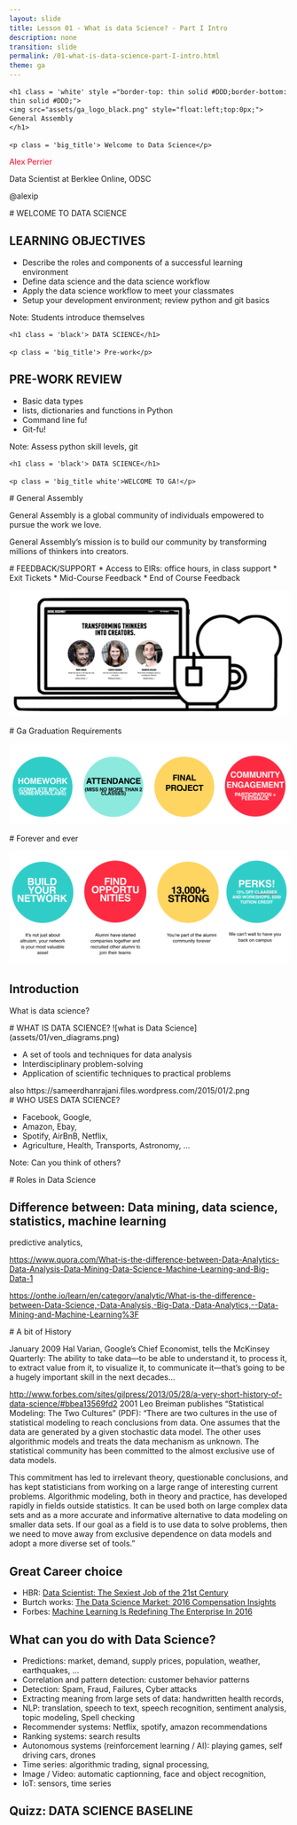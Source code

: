 ```yaml
---
layout: slide
title: Lesson 01 - What is data Science? - Part I Intro
description: none
transition: slide
permalink: /01-what-is-data-science-part-I-intro.html
theme: ga
---
```


<section  data-background-color="#000">

    <h1 class = 'white' style ="border-top: thin solid #DDD;border-bottom: thin solid #DDD;">
    <img src="assets/ga_logo_black.png" style="float:left;top:0px;">
    General Assembly
    </h1>

    <p class = 'big_title'> Welcome to Data Science</p>

<p style="color:#F90325;"> Alex Perrier </p>
<p> Data Scientist at Berklee Online, ODSC </p>
<p> @alexip </p>

</section>

<section data-markdown>
# WELCOME TO DATA SCIENCE

## LEARNING OBJECTIVES

* Describe the roles and components of a successful learning environment
* Define data science and the data science workflow
* Apply the data science workflow to meet your classmates
* Setup your development environment; review python and git basics

Note:
Students introduce themselves
</section>

<section  data-background-color="#E52123">

    <h1 class = 'black'> DATA SCIENCE</h1>

    <p class = 'big_title'> Pre-work</p>

</section>

<section data-markdown>

# PRE-WORK REVIEW

* Basic data types
* lists, dictionaries and functions in Python
* Command line fu!
* Git-fu!

Note:
Assess python skill levels, git

</section>
<section data-background-color="#22C8C6">

    <h1 class = 'black'> DATA SCIENCE</h1>

    <p class = 'big_title white'>WELCOME TO GA!</p>


</section>
<section data-markdown>
# General Assembly

General Assembly is a global community of individuals empowered to pursue the work we love.

General Assembly’s mission is to build our community by transforming millions of thinkers into creators.
</section>

<section data-markdown>
# FEEDBACK/SUPPORT
* Access to EIRs: office hours, in class support
* Exit Tickets
* Mid-Course Feedback
* End of Course Feedback

![Feedback support](assets/01/laptop_tea_bread.png)

</section>

<section data-markdown>
# Ga Graduation Requirements

![Ga Graduation Requirements](assets/01/graduation-requirements.png)

</section>

<section data-markdown>
# Forever and ever

![Forever](assets/01/forever.png)

</section>

<section data-background-color="#22C8C6">

  <h1 class = 'black'>Introduction</h1>

  <p class = 'big_title white'>What is data science?</p>

</section>


<section data-markdown>
  # WHAT IS DATA SCIENCE?
  ![what is Data Science](assets/01/ven_diagrams.png)

  * A set of tools and techniques for data analysis
  * Interdisciplinary problem-solving
  * Application of scientific techniques to practical problems

</section>

<section data-markdown>
also https://sameerdhanrajani.files.wordpress.com/2015/01/2.png

</section>

<section data-markdown>
  # WHO USES DATA SCIENCE?

  * Facebook, Google,
  * Amazon, Ebay,
  * Spotify, AirBnB, Netflix,
  * Agriculture, Health, Transports, Astronomy, ...

  Note:
  Can you think of others?

</section>

<section data-markdown>
  # Roles in Data Science

</section>

<section data-markdown>

  # Difference between: Data mining, data science, statistics, machine learning
  predictive analytics,

  https://www.quora.com/What-is-the-difference-between-Data-Analytics-Data-Analysis-Data-Mining-Data-Science-Machine-Learning-and-Big-Data-1

  https://onthe.io/learn/en/category/analytic/What-is-the-difference-between-Data-Science,-Data-Analysis,-Big-Data,-Data-Analytics,--Data-Mining-and-Machine-Learning%3F

</section>

<section data-markdown>
  # A bit of History

January 2009 Hal Varian, Google’s Chief Economist, tells the McKinsey Quarterly: The ability to take data—to be able to understand it, to process it, to extract value from it, to visualize it, to communicate it—that’s going to be a hugely important skill in the next decades…


http://www.forbes.com/sites/gilpress/2013/05/28/a-very-short-history-of-data-science/#bbea13569fd2
2001 Leo Breiman publishes “Statistical Modeling: The Two Cultures” (PDF): “There are two cultures in the use of statistical modeling to reach conclusions from data. One assumes that the data are generated by a given stochastic data model. The other uses algorithmic models and treats the data mechanism as unknown. The statistical community has been committed to the almost exclusive use of data models.

This commitment has led to irrelevant theory, questionable conclusions, and has kept statisticians from working on a large range of interesting current problems. Algorithmic modeling, both in theory and practice, has developed rapidly in fields outside statistics. It can be used both on large complex data sets and as a more accurate and informative alternative to data modeling on smaller data sets. If our goal as a field is to use data to solve problems, then we need to move away from exclusive dependence on data models and adopt a more diverse set of tools.”

</section>

<section data-markdown>

  # Great Career choice

  * HBR: [Data Scientist: The Sexiest Job of the 21st Century](https://hbr.org/2012/10/data-scientist-the-sexiest-job-of-the-21st-century/)
  * Burtch works: [The Data Science Market: 2016 Compensation Insights](http://www.burtchworks.com/2016/05/18/data-science-compensation-insights/)
  * Forbes: [Machine Learning Is Redefining The Enterprise In 2016](http://www.forbes.com/sites/louiscolumbus/2016/06/04/machine-learning-is-redefining-the-enterprise-in-2016/#7b49258d5fc0)

</section>


<section data-markdown>

# What can you do with Data Science?

* Predictions: market, demand, supply prices, population, weather, earthquakes, ...
* Correlation and pattern detection:  customer behavior patterns
* Detection: Spam, Fraud, Failures, Cyber attacks
* Extracting meaning from large sets of data: handwritten health records,
* NLP: translation, speech to text, speech recognition, sentiment analysis, topic modeling, Spell checking
* Recommender systems: Netflix, spotify, amazon recommendations
* Ranking systems: search results
* Autonomous systems (reinforcement learning / AI): playing games, self driving cars, drones
* Time series: algorithmic trading, signal processing,
* Image / Video: automatic captionning, face and object recognition,
* IoT: sensors, time series

</section>

<section data-markdown>

# Quizz: DATA SCIENCE BASELINE

</section>


